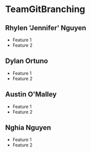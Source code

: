 # TeamGitBranching

## Rhylen 'Jennifer' Nguyen
 - Feature 1
 - Feature 2

## Dylan Ortuno
 - Feature 1
 - Feature 2

## Austin O'Malley
- Feature 1
- Feature 2

## Nghia Nguyen
- Feature 1
- Feature 2


